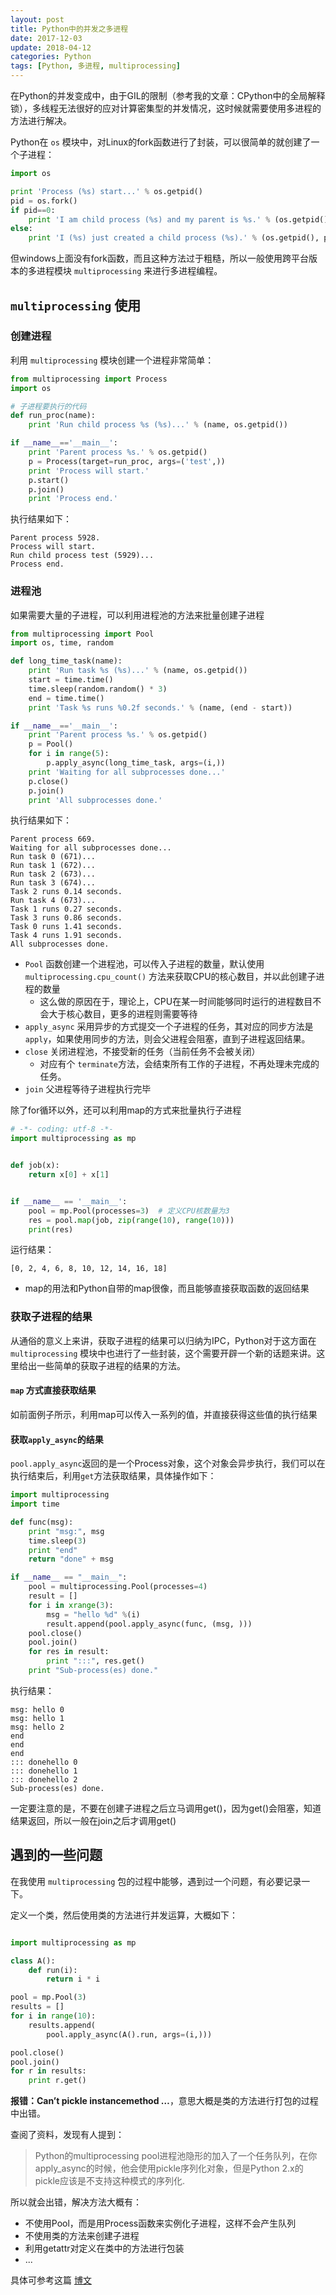 ```yaml
---
layout: post
title: Python中的并发之多进程
date: 2017-12-03
update: 2018-04-12
categories: Python
tags: [Python, 多进程, multiprocessing]
---
```


在Python的并发变成中，由于GIL的限制（参考我的文章：CPython中的全局解释锁），多线程无法很好的应对计算密集型的并发情况，这时候就需要使用多进程的方法进行解决。

<!--more-->

Python在 `os` 模块中，对Linux的fork函数进行了封装，可以很简单的就创建了一个子进程：

```Python
import os

print 'Process (%s) start...' % os.getpid()
pid = os.fork()
if pid==0:
    print 'I am child process (%s) and my parent is %s.' % (os.getpid(), os.getppid())
else:
    print 'I (%s) just created a child process (%s).' % (os.getpid(), pid)
```

但windows上面没有fork函数，而且这种方法过于粗糙，所以一般使用跨平台版本的多进程模块 `multiprocessing` 来进行多进程编程。

## `multiprocessing` 使用

### 创建进程

利用 `multiprocessing` 模块创建一个进程非常简单：

```Python
from multiprocessing import Process
import os

# 子进程要执行的代码
def run_proc(name):
    print 'Run child process %s (%s)...' % (name, os.getpid())

if __name__=='__main__':
    print 'Parent process %s.' % os.getpid()
    p = Process(target=run_proc, args=('test',))
    print 'Process will start.'
    p.start()
    p.join()
    print 'Process end.'
```

执行结果如下：

```
Parent process 5928.
Process will start.
Run child process test (5929)...
Process end.
```

### 进程池

如果需要大量的子进程，可以利用进程池的方法来批量创建子进程

```Python
from multiprocessing import Pool
import os, time, random

def long_time_task(name):
    print 'Run task %s (%s)...' % (name, os.getpid())
    start = time.time()
    time.sleep(random.random() * 3)
    end = time.time()
    print 'Task %s runs %0.2f seconds.' % (name, (end - start))

if __name__=='__main__':
    print 'Parent process %s.' % os.getpid()
    p = Pool()
    for i in range(5):
        p.apply_async(long_time_task, args=(i,))
    print 'Waiting for all subprocesses done...'
    p.close()
    p.join()
    print 'All subprocesses done.'
```

执行结果如下：

```
Parent process 669.
Waiting for all subprocesses done...
Run task 0 (671)...
Run task 1 (672)...
Run task 2 (673)...
Run task 3 (674)...
Task 2 runs 0.14 seconds.
Run task 4 (673)...
Task 1 runs 0.27 seconds.
Task 3 runs 0.86 seconds.
Task 0 runs 1.41 seconds.
Task 4 runs 1.91 seconds.
All subprocesses done.
```

* `Pool` 函数创建一个进程池，可以传入子进程的数量，默认使用 `multiprocessing.cpu_count()` 方法来获取CPU的核心数目，并以此创建子进程的数量
    * 这么做的原因在于，理论上，CPU在某一时间能够同时运行的进程数目不会大于核心数目，更多的进程则需要等待
* `apply_async` 采用异步的方式提交一个子进程的任务，其对应的同步方法是 `apply`，如果使用同步的方法，则会父进程会阻塞，直到子进程返回结果。
* `close` 关闭进程池，不接受新的任务（当前任务不会被关闭）
    * 对应有个 `terminate`方法，会结束所有工作的子进程，不再处理未完成的任务。
* `join` 父进程等待子进程执行完毕

除了for循环以外，还可以利用map的方式来批量执行子进程

```Python 
# -*- coding: utf-8 -*-
import multiprocessing as mp


def job(x):
    return x[0] + x[1]


if __name__ == '__main__':
    pool = mp.Pool(processes=3)  # 定义CPU核数量为3
    res = pool.map(job, zip(range(10), range(10)))
    print(res)
```

运行结果：

```
[0, 2, 4, 6, 8, 10, 12, 14, 16, 18]
```

* map的用法和Python自带的map很像，而且能够直接获取函数的返回结果

### 获取子进程的结果

从通俗的意义上来讲，获取子进程的结果可以归纳为IPC，Python对于这方面在 `multiprocessing` 模块中也进行了一些封装，这个需要开辟一个新的话题来讲。这里给出一些简单的获取子进程的结果的方法。

#### `map` 方式直接获取结果

如前面例子所示，利用map可以传入一系列的值，并直接获得这些值的执行结果

#### 获取`apply_async`的结果

`pool.apply_async`返回的是一个Process对象，这个对象会异步执行，我们可以在执行结束后，利用`get`方法获取结果，具体操作如下：

```Python
import multiprocessing
import time

def func(msg):
    print "msg:", msg
    time.sleep(3)
    print "end"
    return "done" + msg

if __name__ == "__main__":
    pool = multiprocessing.Pool(processes=4)
    result = []
    for i in xrange(3):
        msg = "hello %d" %(i)
        result.append(pool.apply_async(func, (msg, )))
    pool.close()
    pool.join()
    for res in result:
        print ":::", res.get()
    print "Sub-process(es) done."
```

执行结果：

```
msg: hello 0
msg: hello 1
msg: hello 2
end
end
end
::: donehello 0
::: donehello 1
::: donehello 2
Sub-process(es) done.
```

一定要注意的是，不要在创建子进程之后立马调用get()，因为get()会阻塞，知道结果返回，所以一般在join之后才调用get()

## 遇到的一些问题

在我使用 `multiprocessing` 包的过程中能够，遇到过一个问题，有必要记录一下。

定义一个类，然后使用类的方法进行并发运算，大概如下：

```Python

import multiprocessing as mp

class A():
    def run(i):
        return i * i

pool = mp.Pool(3)
results = []
for i in range(10):
    results.append(
        pool.apply_async(A().run, args=(i,)))

pool.close()
pool.join()
for r in results:
    print r.get()
```

**报错：Can’t pickle instancemethod …**，意思大概是类的方法进行打包的过程中出错。

查阅了资料，发现有人提到：

> Python的multiprocessing pool进程池隐形的加入了一个任务队列，在你apply_async的时候，他会使用pickle序列化对象，但是Python 2.x的pickle应该是不支持这种模式的序列化. 

所以就会出错，解决方法大概有：

* 不使用Pool，而是用Process函数来实例化子进程，这样不会产生队列
* 不使用类的方法来创建子进程
* 利用getattr对定义在类中的方法进行包装
* ...

具体可参考这篇 [博文](http://xiaorui.cc/2016/01/18/Python-multiprocessing%E9%81%87%E5%88%B0cant-pickle-instancemethod%E9%97%AE%E9%A2%98/)

